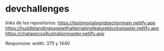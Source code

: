 # devchallenges
links de los repositorios:
https://testimonialsgridsectionmain.netlify.app
https://huddlelandingpagewithalternatingfeatureblocksmaster.netlify.app
https://chatappcssillustrationmaster.netlify.app

Responsive: width: 375 y 1440
